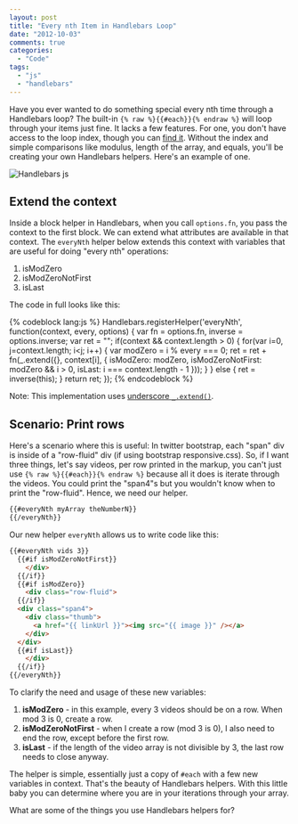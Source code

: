 ```yaml
---
layout: post
title: "Every nth Item in Handlebars Loop"
date: "2012-10-03"
comments: true
categories:
  - "Code"
tags:
  - "js"
  - "handlebars"
---
```


Have you ever wanted to do something special every nth time through a Handlebars loop?  The built-in `{% raw %}{{#each}}{% endraw %}` will loop through your items just fine.  It lacks a few features.  For one, you don't have access to the loop index, though you can [find it](http://rockycode.com/blog/handlebars-loop-index/).  Without the index and simple comparisons like modulus, length of the array, and equals, you'll be creating your own Handlebars helpers.  Here's an example of one.

![Handlebars js](http://blog.teamtreehouse.com/wp-content/uploads/2011/03/handlebars.png)

<!--more-->

## Extend the context

Inside a block helper in Handlebars, when you call `options.fn`, you pass the context to the first block.  We can extend what attributes are available in that context.  The `everyNth` helper below extends this context with variables that are useful for doing "every nth" operations:

1. isModZero
2. isModZeroNotFirst
3. isLast

The code in full looks like this:

{% codeblock lang:js %}
Handlebars.registerHelper('everyNth', function(context, every, options) {
  var fn = options.fn, inverse = options.inverse;
  var ret = "";
  if(context && context.length > 0) {
    for(var i=0, j=context.length; i<j; i++) {
      var modZero = i % every === 0;
      ret = ret + fn(_.extend({}, context[i], {
        isModZero: modZero,
        isModZeroNotFirst: modZero && i > 0,
        isLast: i === context.length - 1
      }));
    }
  } else {
    ret = inverse(this);
  }
  return ret;
});
{% endcodeblock %}

Note: This implementation uses [underscore `_.extend()`](http://underscorejs.org/#extend).

## Scenario: Print rows

Here's a scenario where this is useful:  In twitter bootstrap, each "span" div is inside of a "row-fluid" div (if using bootstrap responsive.css).  So, if I want three things, let's say videos, per row printed in the markup, you can't just use `{% raw %}{{#each}}{% endraw %}` because all it does is iterate through the videos.  You could print the "span4"s but you wouldn't know when to print the "row-fluid".  Hence, we need our helper.

```html
{{#everyNth myArray theNumberN}}
{{/everyNth}}
```

Our new helper `everyNth` allows us to write code like this:

```html
{{#everyNth vids 3}}
  {{#if isModZeroNotFirst}}
    </div>
  {{/if}}
  {{#if isModZero}}
    <div class="row-fluid">
  {{/if}}
  <div class="span4">
    <div class="thumb">
      <a href="{{ linkUrl }}"><img src="{{ image }}" /></a>
    </div>
  </div>
  {{#if isLast}}
    </div>
  {{/if}}
{{/everyNth}}
```

To clarify the need and usage of these new variables:

1. **isModZero** - in this example, every 3 videos should be on a row.  When mod 3 is 0, create a row.
2. **isModZeroNotFirst** - when I create a row (mod 3 is 0), I also need to end the row, except before the first row.
3. **isLast** - if the length of the video array is not divisible by 3, the last row needs to close anyway.

The helper is simple, essentially just a copy of `#each` with a few new variables in context.  That's the beauty of Handlebars helpers.  With this little baby you can determine where you are in your iterations through your array.

What are some of the things you use Handlebars helpers for?

